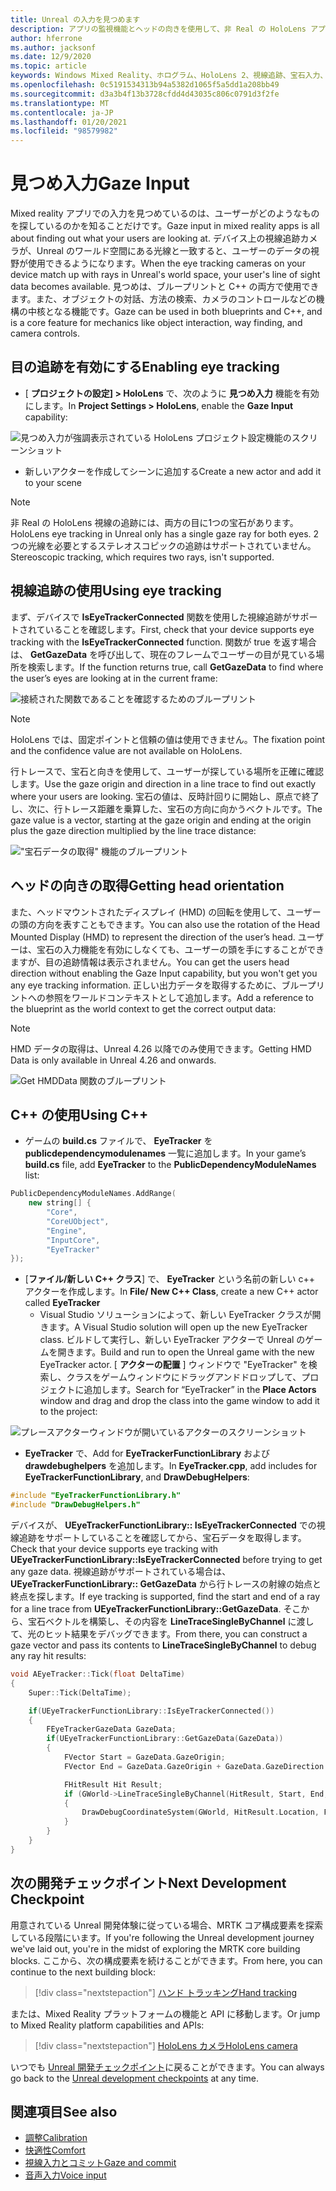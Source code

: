 ```yaml
---
title: Unreal の入力を見つめます
description: アプリの監視機能とヘッドの向きを使用して、非 Real の HoloLens アプリを設定して使用する方法について説明します。
author: hferrone
ms.author: jacksonf
ms.date: 12/9/2020
ms.topic: article
keywords: Windows Mixed Reality、ホログラム、HoloLens 2、視線追跡、宝石入力、ヘッドマウントディスプレイ、Unreal engine、mixed reality ヘッドセット、windows mixed reality ヘッドセット、virtual Reality ヘッドセット
ms.openlocfilehash: 0c5191534313b94a5382d1065f5a5dd1a208bb49
ms.sourcegitcommit: d3a3b4f13b3728cfdd4d43035c806c0791d3f2fe
ms.translationtype: MT
ms.contentlocale: ja-JP
ms.lasthandoff: 01/20/2021
ms.locfileid: "98579982"
---
```

# <a name="gaze-input"></a><span data-ttu-id="0160a-104">見つめ入力</span><span class="sxs-lookup"><span data-stu-id="0160a-104">Gaze Input</span></span>

<span data-ttu-id="0160a-105">Mixed reality アプリでの入力を見つめているのは、ユーザーがどのようなものを探しているのかを知ることだけです。</span><span class="sxs-lookup"><span data-stu-id="0160a-105">Gaze input in mixed reality apps is all about finding out what your users are looking at.</span></span> <span data-ttu-id="0160a-106">デバイス上の視線追跡カメラが、Unreal のワールド空間にある光線と一致すると、ユーザーのデータの視野が使用できるようになります。</span><span class="sxs-lookup"><span data-stu-id="0160a-106">When the eye tracking cameras on your device match up with rays in Unreal's world space, your user's line of sight data becomes available.</span></span> <span data-ttu-id="0160a-107">見つめは、ブループリントと C++ の両方で使用できます。また、オブジェクトの対話、方法の検索、カメラのコントロールなどの機構の中核となる機能です。</span><span class="sxs-lookup"><span data-stu-id="0160a-107">Gaze can be used in both blueprints and C++, and is a core feature for mechanics like object interaction, way finding, and camera controls.</span></span>

## <a name="enabling-eye-tracking"></a><span data-ttu-id="0160a-108">目の追跡を有効にする</span><span class="sxs-lookup"><span data-stu-id="0160a-108">Enabling eye tracking</span></span>

- <span data-ttu-id="0160a-109">[ **プロジェクトの設定] > HoloLens** で、次のように **見つめ入力** 機能を有効にします。</span><span class="sxs-lookup"><span data-stu-id="0160a-109">In **Project Settings > HoloLens**, enable the **Gaze Input** capability:</span></span>

![見つめ入力が強調表示されている HoloLens プロジェクト設定機能のスクリーンショット](images/unreal-gaze-img-01.png)

- <span data-ttu-id="0160a-111">新しいアクターを作成してシーンに追加する</span><span class="sxs-lookup"><span data-stu-id="0160a-111">Create a new actor and add it to your scene</span></span>

> [!NOTE]
> <span data-ttu-id="0160a-112">非 Real の HoloLens 視線の追跡には、両方の目に1つの宝石があります。</span><span class="sxs-lookup"><span data-stu-id="0160a-112">HoloLens eye tracking in Unreal only has a single gaze ray for both eyes.</span></span> <span data-ttu-id="0160a-113">2つの光線を必要とするステレオスコピックの追跡はサポートされていません。</span><span class="sxs-lookup"><span data-stu-id="0160a-113">Stereoscopic tracking, which requires two rays, isn't supported.</span></span>

## <a name="using-eye-tracking"></a><span data-ttu-id="0160a-114">視線追跡の使用</span><span class="sxs-lookup"><span data-stu-id="0160a-114">Using eye tracking</span></span>

<span data-ttu-id="0160a-115">まず、デバイスで **IsEyeTrackerConnected** 関数を使用した視線追跡がサポートされていることを確認します。</span><span class="sxs-lookup"><span data-stu-id="0160a-115">First, check that your device supports eye tracking with the **IsEyeTrackerConnected** function.</span></span>  <span data-ttu-id="0160a-116">関数が true を返す場合は、 **GetGazeData** を呼び出して、現在のフレームでユーザーの目が見ている場所を検索します。</span><span class="sxs-lookup"><span data-stu-id="0160a-116">If the function returns true, call **GetGazeData** to find where the user’s eyes are looking at in the current frame:</span></span>

![接続された関数であることを確認するためのブループリント](images/unreal-gaze-img-02.png)

> [!NOTE]
> <span data-ttu-id="0160a-118">HoloLens では、固定ポイントと信頼の値は使用できません。</span><span class="sxs-lookup"><span data-stu-id="0160a-118">The fixation point and the confidence value are not available on HoloLens.</span></span>

<span data-ttu-id="0160a-119">行トレースで、宝石と向きを使用して、ユーザーが探している場所を正確に確認します。</span><span class="sxs-lookup"><span data-stu-id="0160a-119">Use the gaze origin and direction in a line trace to find out exactly where your users are looking.</span></span>  <span data-ttu-id="0160a-120">宝石の値は、反時計回りに開始し、原点で終了し、次に、行トレース距離を乗算した、宝石の方向に向かうベクトルです。</span><span class="sxs-lookup"><span data-stu-id="0160a-120">The gaze value is a vector, starting at the gaze origin and ending at the origin plus the gaze direction multiplied by the line trace distance:</span></span>

!["宝石データの取得" 機能のブループリント](images/unreal-gaze-img-03.png)

## <a name="getting-head-orientation"></a><span data-ttu-id="0160a-122">ヘッドの向きの取得</span><span class="sxs-lookup"><span data-stu-id="0160a-122">Getting head orientation</span></span>

<span data-ttu-id="0160a-123">また、ヘッドマウントされたディスプレイ (HMD) の回転を使用して、ユーザーの頭の方向を表すこともできます。</span><span class="sxs-lookup"><span data-stu-id="0160a-123">You can also use the rotation of the Head Mounted Display (HMD) to represent the direction of the user’s head.</span></span> <span data-ttu-id="0160a-124">ユーザーは、宝石の入力機能を有効にしなくても、ユーザーの頭を手にすることができますが、目の追跡情報は表示されません。</span><span class="sxs-lookup"><span data-stu-id="0160a-124">You can get the users head direction without enabling the Gaze Input capability, but you won't get you any eye tracking information.</span></span>  <span data-ttu-id="0160a-125">正しい出力データを取得するために、ブループリントへの参照をワールドコンテキストとして追加します。</span><span class="sxs-lookup"><span data-stu-id="0160a-125">Add a reference to the blueprint as the world context to get the correct output data:</span></span>

> [!NOTE]
> <span data-ttu-id="0160a-126">HMD データの取得は、Unreal 4.26 以降でのみ使用できます。</span><span class="sxs-lookup"><span data-stu-id="0160a-126">Getting HMD Data is only available in Unreal 4.26 and onwards.</span></span>

![Get HMDData 関数のブループリント](images/unreal-gaze-img-04.png)

## <a name="using-c"></a><span data-ttu-id="0160a-128">C++ の使用</span><span class="sxs-lookup"><span data-stu-id="0160a-128">Using C++</span></span>

- <span data-ttu-id="0160a-129">ゲームの **build.cs** ファイルで、 **EyeTracker** を **publicdependencymodulenames** 一覧に追加します。</span><span class="sxs-lookup"><span data-stu-id="0160a-129">In your game’s **build.cs** file, add **EyeTracker** to the **PublicDependencyModuleNames** list:</span></span>

```cpp
PublicDependencyModuleNames.AddRange(
    new string[] {
        "Core",
        "CoreUObject",
        "Engine",
        "InputCore",
        "EyeTracker"
});
```

- <span data-ttu-id="0160a-130">[**ファイル/新しい C++ クラス**] で、 **EyeTracker** という名前の新しい c++ アクターを作成します。</span><span class="sxs-lookup"><span data-stu-id="0160a-130">In **File/ New C++ Class**, create a new C++ actor called **EyeTracker**</span></span>
    - <span data-ttu-id="0160a-131">Visual Studio ソリューションによって、新しい EyeTracker クラスが開きます。</span><span class="sxs-lookup"><span data-stu-id="0160a-131">A Visual Studio solution will open up the new EyeTracker class.</span></span> <span data-ttu-id="0160a-132">ビルドして実行し、新しい EyeTracker アクターで Unreal のゲームを開きます。</span><span class="sxs-lookup"><span data-stu-id="0160a-132">Build and run to open the Unreal game with the new EyeTracker actor.</span></span>  <span data-ttu-id="0160a-133">[ **アクターの配置** ] ウィンドウで "EyeTracker" を検索し、クラスをゲームウィンドウにドラッグアンドドロップして、プロジェクトに追加します。</span><span class="sxs-lookup"><span data-stu-id="0160a-133">Search for “EyeTracker” in the **Place Actors** window and drag and drop the class into the game window to add it to the project:</span></span>

![プレースアクターウィンドウが開いているアクターのスクリーンショット](images/unreal-gaze-img-06.png)

- <span data-ttu-id="0160a-135">**EyeTracker** で、Add for **EyeTrackerFunctionLibrary** および **drawdebughelpers** を追加します。</span><span class="sxs-lookup"><span data-stu-id="0160a-135">In **EyeTracker.cpp**, add includes for **EyeTrackerFunctionLibrary**, and **DrawDebugHelpers**:</span></span>

```cpp
#include "EyeTrackerFunctionLibrary.h"
#include "DrawDebugHelpers.h"
```

<span data-ttu-id="0160a-136">デバイスが、 **UEyeTrackerFunctionLibrary:: IsEyeTrackerConnected** での視線追跡をサポートしていることを確認してから、宝石データを取得します。</span><span class="sxs-lookup"><span data-stu-id="0160a-136">Check that your device supports eye tracking with **UEyeTrackerFunctionLibrary::IsEyeTrackerConnected** before trying to get any gaze data.</span></span>  <span data-ttu-id="0160a-137">視線追跡がサポートされている場合は、 **UEyeTrackerFunctionLibrary:: GetGazeData** から行トレースの射線の始点と終点を探します。</span><span class="sxs-lookup"><span data-stu-id="0160a-137">If eye tracking is supported, find the start and end of a ray for a line trace from **UEyeTrackerFunctionLibrary::GetGazeData**.</span></span> <span data-ttu-id="0160a-138">そこから、宝石ベクトルを構築し、その内容を **LineTraceSingleByChannel** に渡して、光のヒット結果をデバッグできます。</span><span class="sxs-lookup"><span data-stu-id="0160a-138">From there, you can construct a gaze vector and pass its contents to **LineTraceSingleByChannel** to debug any ray hit results:</span></span>

```cpp
void AEyeTracker::Tick(float DeltaTime)
{
    Super::Tick(DeltaTime);

    if(UEyeTrackerFunctionLibrary::IsEyeTrackerConnected())
    {
        FEyeTrackerGazeData GazeData;
        if(UEyeTrackerFunctionLibrary::GetGazeData(GazeData))
        {
            FVector Start = GazeData.GazeOrigin;
            FVector End = GazeData.GazeOrigin + GazeData.GazeDirection * 100;

            FHitResult Hit Result;
            if (GWorld->LineTraceSingleByChannel(HitResult, Start, End, ECollisionChannel::ECC_Visiblity))
            {
                DrawDebugCoordinateSystem(GWorld, HitResult.Location, FQuat::Identity.Rotator(), 10);
            }
        }
    }
}
```

## <a name="next-development-checkpoint"></a><span data-ttu-id="0160a-139">次の開発チェックポイント</span><span class="sxs-lookup"><span data-stu-id="0160a-139">Next Development Checkpoint</span></span>

<span data-ttu-id="0160a-140">用意されている Unreal 開発体験に従っている場合、MRTK コア構成要素を探索している段階にいます。</span><span class="sxs-lookup"><span data-stu-id="0160a-140">If you're following the Unreal development journey we've laid out, you're in the midst of exploring the MRTK core building blocks.</span></span> <span data-ttu-id="0160a-141">ここから、次の構成要素を続けることができます。</span><span class="sxs-lookup"><span data-stu-id="0160a-141">From here, you can continue to the next building block:</span></span>

> [!div class="nextstepaction"]
> [<span data-ttu-id="0160a-142">ハンド トラッキング</span><span class="sxs-lookup"><span data-stu-id="0160a-142">Hand tracking</span></span>](unreal-hand-tracking.md)

<span data-ttu-id="0160a-143">または、Mixed Reality プラットフォームの機能と API に移動します。</span><span class="sxs-lookup"><span data-stu-id="0160a-143">Or jump to Mixed Reality platform capabilities and APIs:</span></span>

> [!div class="nextstepaction"]
> [<span data-ttu-id="0160a-144">HoloLens カメラ</span><span class="sxs-lookup"><span data-stu-id="0160a-144">HoloLens camera</span></span>](unreal-hololens-camera.md)

<span data-ttu-id="0160a-145">いつでも [Unreal 開発チェックポイント](unreal-development-overview.md#2-core-building-blocks)に戻ることができます。</span><span class="sxs-lookup"><span data-stu-id="0160a-145">You can always go back to the [Unreal development checkpoints](unreal-development-overview.md#2-core-building-blocks) at any time.</span></span>

## <a name="see-also"></a><span data-ttu-id="0160a-146">関連項目</span><span class="sxs-lookup"><span data-stu-id="0160a-146">See also</span></span>
* [<span data-ttu-id="0160a-147">調整</span><span class="sxs-lookup"><span data-stu-id="0160a-147">Calibration</span></span>](/hololens/hololens-calibration)
* [<span data-ttu-id="0160a-148">快適性</span><span class="sxs-lookup"><span data-stu-id="0160a-148">Comfort</span></span>](../../design/comfort.md)
* [<span data-ttu-id="0160a-149">視線入力とコミット</span><span class="sxs-lookup"><span data-stu-id="0160a-149">Gaze and commit</span></span>](../../design/gaze-and-commit.md)
* [<span data-ttu-id="0160a-150">音声入力</span><span class="sxs-lookup"><span data-stu-id="0160a-150">Voice input</span></span>](../../out-of-scope/voice-design.md)